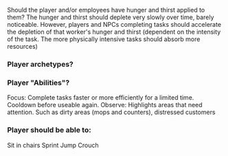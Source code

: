 Should the player and/or employees have hunger and thirst applied to them?
The hunger and thirst should deplete very slowly over time, barely noticeable. 
However, players and NPCs completing tasks should accelerate the depletion of that worker's hunger and thirst (dependent on the intensity of the task. The more physically intensive tasks should absorb more resources)

### Player archetypes?

### Player "Abilities"?
Focus:
	 Complete tasks faster or more efficiently for a limited time. Cooldown before useable again.
Observe:
	Highlights areas that need attention. Such as dirty areas (mops and counters), distressed customers
### Player should be able to:
Sit in chairs
Sprint
Jump
Crouch
